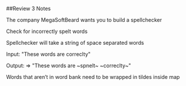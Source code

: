 ##Review 3 Notes


The company MegaSoftBeard wants you to build a spellchecker

Check for incorrectly spelt words

Spellchecker will take a string of space separated words

Input: "These words are correclty"

Output: => "These words are ~spnelt~ ~correclty~"

Words that aren’t in word bank need to be wrapped in tildes inside map

